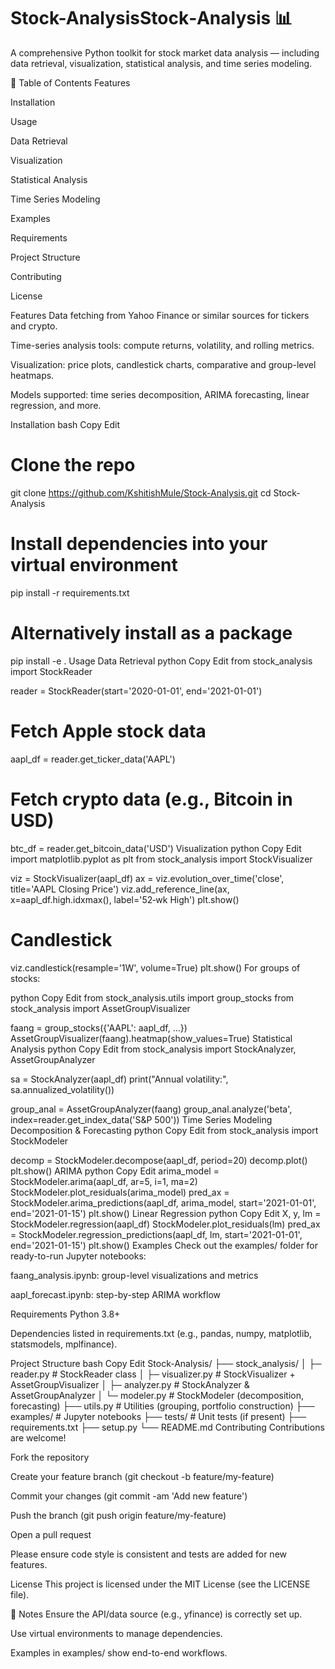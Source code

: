# Stock-AnalysisStock‑Analysis 📊
A comprehensive Python toolkit for stock market data analysis — including data retrieval, visualization, statistical analysis, and time series modeling.

🧩 Table of Contents
Features

Installation

Usage

Data Retrieval

Visualization

Statistical Analysis

Time Series Modeling

Examples

Requirements

Project Structure

Contributing

License

Features
Data fetching from Yahoo Finance or similar sources for tickers and crypto.

Time-series analysis tools: compute returns, volatility, and rolling metrics.

Visualization: price plots, candlestick charts, comparative and group-level heatmaps.

Models supported: time series decomposition, ARIMA forecasting, linear regression, and more.

Installation
bash
Copy
Edit
# Clone the repo
git clone https://github.com/KshitishMule/Stock-Analysis.git
cd Stock-Analysis

# Install dependencies into your virtual environment
pip install -r requirements.txt

# Alternatively install as a package
pip install -e .
Usage
Data Retrieval
python
Copy
Edit
from stock_analysis import StockReader

reader = StockReader(start='2020-01-01', end='2021-01-01')

# Fetch Apple stock data
aapl_df = reader.get_ticker_data('AAPL')

# Fetch crypto data (e.g., Bitcoin in USD)
btc_df = reader.get_bitcoin_data('USD')
Visualization
python
Copy
Edit
import matplotlib.pyplot as plt
from stock_analysis import StockVisualizer

viz = StockVisualizer(aapl_df)
ax = viz.evolution_over_time('close', title='AAPL Closing Price')
viz.add_reference_line(ax, x=aapl_df.high.idxmax(), label='52‑wk High')
plt.show()

# Candlestick
viz.candlestick(resample='1W', volume=True)
plt.show()
For groups of stocks:

python
Copy
Edit
from stock_analysis.utils import group_stocks
from stock_analysis import AssetGroupVisualizer

faang = group_stocks({'AAPL': aapl_df, ...})
AssetGroupVisualizer(faang).heatmap(show_values=True)
Statistical Analysis
python
Copy
Edit
from stock_analysis import StockAnalyzer, AssetGroupAnalyzer

sa = StockAnalyzer(aapl_df)
print("Annual volatility:", sa.annualized_volatility())

group_anal = AssetGroupAnalyzer(faang)
group_anal.analyze('beta', index=reader.get_index_data('S&P 500'))
Time Series Modeling
Decomposition & Forecasting
python
Copy
Edit
from stock_analysis import StockModeler

decomp = StockModeler.decompose(aapl_df, period=20)
decomp.plot()
plt.show()
ARIMA
python
Copy
Edit
arima_model = StockModeler.arima(aapl_df, ar=5, i=1, ma=2)
StockModeler.plot_residuals(arima_model)
pred_ax = StockModeler.arima_predictions(aapl_df, arima_model,
                                          start='2021-01-01', end='2021-01-15')
plt.show()
Linear Regression
python
Copy
Edit
X, y, lm = StockModeler.regression(aapl_df)
StockModeler.plot_residuals(lm)
pred_ax = StockModeler.regression_predictions(aapl_df, lm,
                                               start='2021-01-01', end='2021-01-15')
plt.show()
Examples
Check out the examples/ folder for ready-to-run Jupyter notebooks:

faang_analysis.ipynb: group-level visualizations and metrics

aapl_forecast.ipynb: step-by-step ARIMA workflow

Requirements
Python 3.8+

Dependencies listed in requirements.txt (e.g., pandas, numpy, matplotlib, statsmodels, mplfinance).

Project Structure
bash
Copy
Edit
Stock-Analysis/
├── stock_analysis/
│   ├─ reader.py          # StockReader class
│   ├─ visualizer.py      # StockVisualizer + AssetGroupVisualizer
│   ├─ analyzer.py        # StockAnalyzer & AssetGroupAnalyzer
│   └─ modeler.py         # StockModeler (decomposition, forecasting)
├── utils.py              # Utilities (grouping, portfolio construction)
├── examples/             # Jupyter notebooks
├── tests/                # Unit tests (if present)
├── requirements.txt
├── setup.py
└── README.md
Contributing
Contributions are welcome!

Fork the repository

Create your feature branch (git checkout -b feature/my-feature)

Commit your changes (git commit -am 'Add new feature')

Push the branch (git push origin feature/my-feature)

Open a pull request

Please ensure code style is consistent and tests are added for new features.

License
This project is licensed under the MIT License (see the LICENSE file).

🧠 Notes
Ensure the API/data source (e.g., yfinance) is correctly set up.

Use virtual environments to manage dependencies.

Examples in examples/ show end-to-end workflows.
